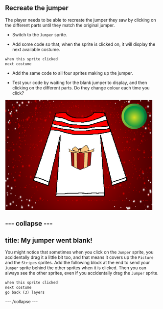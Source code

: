 ## Recreate the jumper

The player needs to be able to recreate the jumper they saw by clicking on the different parts until they match the original jumper.

+ Switch to the `Jumper` sprite.

+ Add some code so that, when the sprite is clicked on, it will display the next available costume.

```blocks
when this sprite clicked
next costume
```

+ Add the same code to all four sprites making up the jumper.

+ Test your code by waiting for the blank jumper to display, and then clicking on the different parts. Do they change colour each time you click?

![Partly blank jumper](images/partly-blank.png)

--- collapse ---
---
title: My jumper went blank!
---
You might notice that sometimes when you click on the `Jumper` sprite, you accidentally drag it a little bit too, and that means it covers up the `Picture` and the `Stripes` sprites. Add the following block at the end to send your `Jumper` sprite behind the other sprites when it is clicked. Then you can always see the other sprites, even if you accidentally drag the `Jumper` sprite.

```blocks
when this sprite clicked
next costume
go back (3) layers
```
--- /collapse ---
